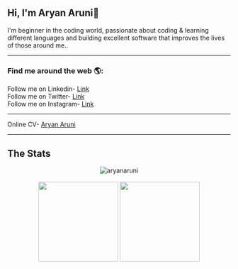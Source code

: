 ## Hi, I'm Aryan Aruni👋
I'm beginner in the coding world, passionate about coding & learning different languages and building excellent software that improves the lives of those around me..<br>

<hr>

<h3> Find me around the web 🌎:</h3>
  Follow me on Linkedin- <a href="https://www.linkedin.com/in/aryanaruni/" target="_blank">Link</a><br>
  Follow me on Twitter- <a href ="https://twitter.com/aryanaruni" target="_blank">Link</a><br>
  Follow me on Instagram- <a href ="https://www.instagram.com/lord_._aryan/" target="_blank">Link</a><br>
<hr>
  Online CV- <a href ="https://www.aryanaruni.com" target="_blank">Aryan Aruni</a><br>
<hr> 

<h2>The Stats</h2>
  <p align="center">
  <img align="center" src="https://github-readme-streak-stats.herokuapp.com/?user=aviaryanaruni&" alt="aryanaruni" /><br><br>
  <img height="180em" src="https://github-readme-stats.vercel.app/api?username=aviaryanaruni&show_icons=true&theme=radical" />
  <img height="180em" src="https://github-readme-stats.vercel.app/api/top-langs/?layout=compact&username=aviaryanaruni&theme=merko&text_color=c9cacc&icon_color=2bbc8a&bg_color=1d1f21" />
  </p>


<!--
**aviaryanaruni/aviaryanaruni** is a ✨ _special_ ✨ repository because its `README.md` (this file) appears on your GitHub profile.

Here are some ideas to get you started:

- 🔭 I’m currently working on ...
- 🌱 I’m currently learning ...
- 👯 I’m looking to collaborate on ...
- 🤔 I’m looking for help with ...
- 💬 Ask me about ...
- 📫 How to reach me: ...
- 😄 Pronouns: ...
- ⚡ Fun fact: ...
-->
